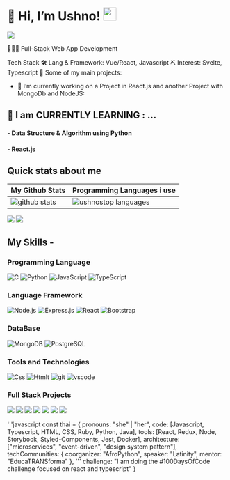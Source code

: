 # 👋 Hi, I’m Ushno!  <img src="https://raw.githubusercontent.com/MartinHeinz/MartinHeinz/master/wave.gif" width="30px" height="30px" />


![](https://github.com/halfrost/halfrost/blob/master/icons/header_1.png)

👨🏻‍💻 Full-Stack Web App Development

Tech Stack
🛠 Lang & Framework: Vue/React, Javascript
⛏ Interest: Svelte, Typescript
🚀 Some of my main projects:

- 🔭 I’m currently working on a Project in React.js and another Project with MongoDb and NodeJS:


 ## 📖 I am CURRENTLY LEARNING : ...
 #### - Data Structure & Algorithm using Python
 #### - React.js


## Quick stats about me
| My Github Stats | Programming Languages i use|
| --- | --- |
| ![ github stats](https://github-readme-stats.vercel.app/api?username=ush-no&show_icons=true&title_color=f6c32c&icon_color=f6c32c&text_color=9f9f9f&bg_color=151515&count_private=true) | ![ ushnostop languages](https://github-readme-stats.vercel.app/api/top-langs/?username=ush-no&show_icons=true&title_color=f6c32c&icon_color=f6c32c&text_color=9f9f9f&bg_color=151515&count_private=true&layout=compact) |

![](https://github-profile-summary-cards.vercel.app/api/cards/profile-details?username=ush-no&theme=github_dark) ![](https://github-profile-summary-cards.vercel.app/api/cards/productive-time?username=theabbie&theme=github_dark)

## My Skills -
### Programming Language

![C](https://img.shields.io/badge/--000?&logo=C)
![Python](https://img.shields.io/badge/-Python-000?&logo=Python)
![JavaScript](https://img.shields.io/badge/-JavaScript-000?&logo=JavaScript)
![TypeScript](https://img.shields.io/badge/-TypeScript-000?&logo=TypeScript)

### Language Framework
![Node.js](https://img.shields.io/badge/-Node.js-000?&logo=node.js)
![Express.js](https://img.shields.io/badge/-Express-000?&logo=express)
![React](https://img.shields.io/badge/-React-000?&logo=React)
![Bootstrap](https://img.shields.io/badge/-Bootstrap-000?&logo=Bootstrap)

### DataBase

![MongoDB](https://img.shields.io/badge/-MongoDB-000?&logo=MongoDB)
![PostgreSQL](https://img.shields.io/badge/-PostgreSQL-000?&logo=PostgreSQL)

### Tools and Technologies

![Css](https://img.shields.io/badge/-CSS-000?&logo=Css3)
![Htmlt](https://img.shields.io/badge/-HTML-000?&logo=Html5)
![git](https://img.shields.io/badge/-git-000?&logo=Git)
![vscode](https://img.shields.io/badge/-VS_Code-000?&logo=)

### Full Stack Projects

[![](https://img.shields.io/badge/-🧬%20My%20Website-000)](https://github.com/adamalston/v2)
[![](https://img.shields.io/badge/-🦠%20COVID‑19%20Dashboard-000)](https://github.com/adamalston/COVID-19-Dashboard)
[![](https://img.shields.io/badge/-📝%20Summarizer-000)](https://github.com/adamalston/Summarizer)
[![](https://img.shields.io/badge/-🔬%20Overwatch-000)](https://github.com/adamalston/overwatch)
[![](https://img.shields.io/badge/-🛰%20KubeSat-000)](https://github.com/adamalston/kubesat)
[![](https://img.shields.io/badge/-🔊%20Voice%20Poker-000)](https://github.com/adamalston/Poker)
[![](https://img.shields.io/badge/-🗺%20PokémonGo%20Map-000)](https://github.com/adamalston/PokemonGo-Map)


<!---
ushnode/ushnode is a ✨ special ✨ repository because its `README.md` (this file) appears on your GitHub profile.
You can click the Preview link to take a look at your changes.
--->


'''javascript
const thai = {
  pronouns: "she" | "her",
  code: [Javascript, Typescript, HTML, CSS, Ruby, Python, Java],
  tools: [React, Redux, Node, Storybook, Styled-Components, Jest, Docker],
  architecture: ["microservices", "event-driven", "design system pattern"],
  techCommunities: {
                        coorganizer: "AfroPython",
                        speaker: "Latinity",
                        mentor: "EducaTRANSforma"
                      },
                      '''
 challenge: "I am doing the #100DaysOfCode challenge focused on react and typescript"
}
